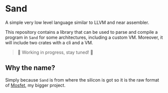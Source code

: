 # Sand

A simple very low level language similar to LLVM and near assembler.

This repository contains a library that can be used to parse and compile a program in `Sand` for some architectures, including a custom VM.
Moreover, it will include two crates with a cli and a VM.

> 🚧 Working in progress, stay tuned! 🚧
 
## Why the name?

Simply because `Sand` is from where the silicon is got so it is the raw format of [Mosfet], my bigger project.

[Mosfet]: https://github.com/mosfetlang/